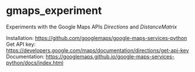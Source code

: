 # gmaps_experiment

Experiments with the Google Maps APIs *Directions* and *DistanceMatrix*

Installation: https://github.com/googlemaps/google-maps-services-python<br>
Get API key: https://developers.google.com/maps/documentation/directions/get-api-key<br>
Documentation: https://googlemaps.github.io/google-maps-services-python/docs/index.html<br>
